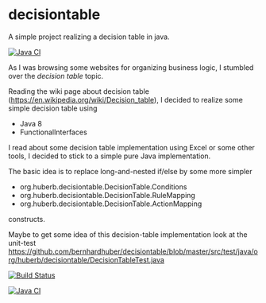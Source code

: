 # decisiontable

A simple project realizing a decision table in java.

[![Java CI](https://github.com/bernhardhuber/decisiontable/actions/workflows/maven.yml/badge.svg)](https://github.com/bernhardhuber/decisiontable/actions/workflows/maven.yml)

As I was browsing some websites for organizing business logic, I stumbled
over the *decision table* topic.

Reading the wiki page about decision table (https://en.wikipedia.org/wiki/Decision_table),
I decided to realize some simple decision table using

* Java 8
* FunctionalInterfaces

I read about some decision table implementation using Excel or some other tools,
I decided to stick to a simple pure Java implementation.

The basic idea is to replace long-and-nested if/else by some more simpler

* org.huberb.decisiontable.DecisionTable.Conditions
* org.huberb.decisiontable.DecisionTable.RuleMapping
* org.huberb.decisiontable.DecisionTable.ActionMapping

constructs.

Maybe to get some idea of this decision-table implementation look at the
unit-test
 https://github.com/bernhardhuber/decisiontable/blob/master/src/test/java/org/huberb/decisiontable/DecisionTableTest.java

[![Build Status](https://travis-ci.org/bernhardhuber/decisiontable.svg?branch=master)](https://travis-ci.org/bernhardhuber/decisiontable)

[![Java CI](https://github.com/bernhardhuber/decisiontable/actions/workflows/maven.yml/badge.svg)](https://github.com/bernhardhuber/decisiontable/actions/workflows/maven.yml)
